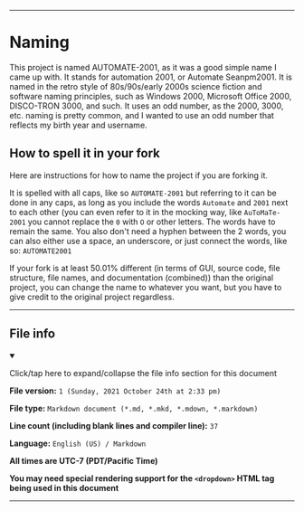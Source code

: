 
***

# Naming

This project is named AUTOMATE-2001, as it was a good simple name I came up with. It stands for automation 2001, or Automate Seanpm2001. It is named in the retro style of 80s/90s/early 2000s science fiction and software naming principles, such as Windows 2000, Microsoft Office 2000, DISCO-TRON 3000, and such. It uses an odd number, as the 2000, 3000, etc. naming is pretty common, and I wanted to use an odd number that reflects my birth year and username.

## How to spell it in your fork

Here are instructions for how to name the project if you are forking it.

It is spelled with all caps, like so `AUTOMATE-2001` but referring to it can be done in any caps, as long as you include the words `Automate` and `2001` next to each other (you can even refer to it in the mocking way, like `AuToMaTe-2001` you cannot replace the `0` with `O` or other letters. The words have to remain the same. You also don't need a hyphen between the 2 words, you can also either use a space, an underscore, or just connect the words, like so: `AUTOMATE2001`

If your fork is at least 50.01% different (in terms of GUI, source code, file structure, file names, and documentation (combined)) than the original project, you can change the name to whatever you want, but you have to give credit to the original project regardless.

***

## File info

<details open><summary><p>Click/tap here to expand/collapse the file info section for this document</p></summary>

**File version:** `1 (Sunday, 2021 October 24th at 2:33 pm)`

**File type:** `Markdown document (*.md, *.mkd, *.mdown, *.markdown)`

**Line count (including blank lines and compiler line):** `37`

**Language:** `English (US) / Markdown`

</details>

**All times are UTC-7 (PDT/Pacific Time)**

**You may need special rendering support for the `<dropdown>` HTML tag being used in this document**

***
